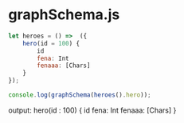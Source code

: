 # graphSchema.js
```js
let heroes = () =>  ({
    hero(id = 100) {
        id
        fena: Int
        fenaaa: [Chars]
    }
});

console.log(graphSchema(heroes().hero));

```

output:
hero(id : 100) {
        id
        fena: Int
        fenaaa: [Chars]
    }
